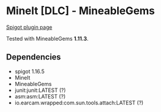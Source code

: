 # MineIt \[DLC\] - MineableGems
[Spigot plugin page](TODO)

Tested with MineableGems **1.11.3**.

## Dependencies
- spigot 1.16.5
- MineIt
- MineableGems
- junit:junit:LATEST (?)
- asm:asm:LATEST (?)
- io.earcam.wrapped:com.sun.tools.attach:LATEST (?)